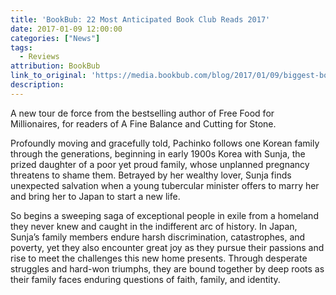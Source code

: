 ```yaml
---
title: 'BookBub: 22 Most Anticipated Book Club Reads 2017'
date: 2017-01-09 12:00:00
categories: ["News"]
tags:
  - Reviews
attribution: BookBub
link_to_original: 'https://media.bookbub.com/blog/2017/01/09/biggest-book-club-books-coming-in-2017/'
description:
---
```



A new tour de force from the bestselling author of Free Food for Millionaires, for readers of A Fine Balance and Cutting for Stone.

Profoundly moving and gracefully told, Pachinko follows one Korean family through the generations, beginning in early 1900s Korea with Sunja, the prized daughter of a poor yet proud family, whose unplanned pregnancy threatens to shame them. Betrayed by her wealthy lover, Sunja finds unexpected salvation when a young tubercular minister offers to marry her and bring her to Japan to start a new life.

So begins a sweeping saga of exceptional people in exile from a homeland they never knew and caught in the indifferent arc of history. In Japan, Sunja’s family members endure harsh discrimination, catastrophes, and poverty, yet they also encounter great joy as they pursue their passions and rise to meet the challenges this new home presents. Through desperate struggles and hard-won triumphs, they are bound together by deep roots as their family faces enduring questions of faith, family, and identity.